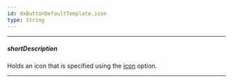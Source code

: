 ```yaml
---
id: dxButtonDefaultTemplate.icon
type: String
---
```

---
##### shortDescription
Holds an icon that is specified using the [icon](/api-reference/10%20UI%20Widgets/dxButton/1%20Configuration/icon.md '/Documentation/ApiReference/UI_Widgets/dxButton/Configuration/#icon') option.

---

